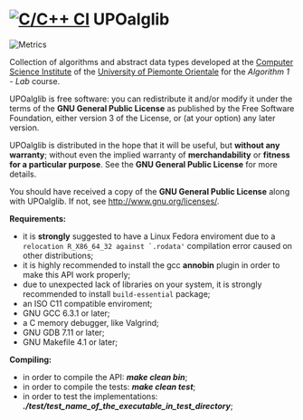 [![C/C++ CI](https://github.com/stecrotti1/UPOalglib/actions/workflows/c-cpp.yml/badge.svg?branch=master)](https://github.com/stecrotti1/UPOalglib/actions/workflows/c-cpp.yml)
UPOalglib
==========

![Metrics](https://github.com/stecrotti1/UPOalglib/blob/master/github-metrics.svg)

Collection of algorithms and abstract data types developed at the [Computer Science Institute](http://www.di.unipmn.it) of the [University of Piemonte Orientale](http://www.uniupo.it) for the *Algorithm 1 - Lab* course.

UPOalglib is free software: you can redistribute it and/or modify
it under the terms of the **GNU General Public License** as published by
the Free Software Foundation, either version 3 of the License, or
(at your option) any later version.

UPOalglib is distributed in the hope that it will be useful,
but **without any warranty**; without even the implied warranty of
**merchandability** or **fitness for a particular purpose**.  See the
**GNU General Public License** for more details.

You should have received a copy of the **GNU General Public License**
along with UPOalglib.  If not, see <http://www.gnu.org/licenses/>.

**Requirements:** 
* it is **strongly** suggested to have a Linux Fedora enviroment due to a ``relocation R_X86_64_32 against `.rodata'`` 
  compilation error caused on other distributions;
* it is highly recommended to install the gcc **annobin** plugin in order to make this API work properly;
* due to unexpected lack of libraries on your system, it is strongly recommended to install `build-essential` package;
* an ISO C11 compatible enviroment;
* GNU GCC 6.3.1 or later;
* a C memory debugger, like Valgrind;
* GNU GDB 7.11 or later;
* GNU Makefile 4.1 or later;

**Compiling:**
* in order to compile the API: _**make clean bin**_;
* in order to compile the tests: _**make clean test**_;
* in order to test the implementations: _**./test/test_name_of_the_executable_in_test_directory**_;
